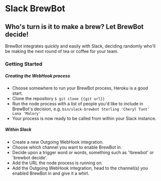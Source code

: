 # Slack BrewBot

## Who's turn is it to make a brew? Let BrewBot decide!

BrewBot integrates quickly and easily with Slack, deciding randomly who'll be making the next round of tea or coffee for your team.

### Getting Started

##### Creating the WebHook process

* Choose somewhere to run your BrewBot process, Heroku is a good start.
* Clone the repository `$ git clone {{git url}}`
* Run the node process with a list of people you'd like to include in BrewBot's decision, e.g. `bin/slack-brewbot Sterling 'Cheryl Tunt' Lana 'Malory'`
* Your process is now ready to be called from within your Slack instance.

##### Within Slack

* Create a new Outgoing WebHook integration.
* Choose which channel you want to enable BrewBot in.
* Decide upon a trigger word or words, something such as '!brewbot' or 'brewbot decide'.
* Add the URL the node process is running on.
* Add the Outgoing WebHook integration, head to the channel(s) you enabled BrewBot in and give it a whirl.
 

